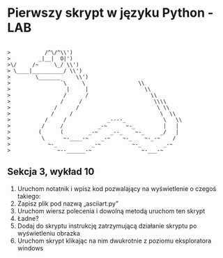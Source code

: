 # Pierwszy skrypt w języku Python - LAB
<code> 
>           /^\/^\\')
>         _|__|  O|')
>\/     /~     \_/ \\')
> \____|__________/ \\')
>        \_______     \\')
>                `\     \                 \\
>                  |     |                  \\
>                 /      /                    \\
>                /     /                       \\\\
>              /      /                         \ \\
>             /     /                            \  \\
>           /     /             _----_            \   \\
>          /     /           _-~      ~-_         |   |
>         (      (        _-~    _--_    ~-_     _/   |
>          \      ~-____-~    _-~    ~-_    ~-_-~    /
>            ~-_           _-~          ~-_       _-~
>               ~--______-~                ~-___-~
</code>

## Sekcja 3, wykład 10
1. Uruchom notatnik i wpisz kod pozwalający na wyświetlenie o czegoś takiego:
2. Zapisz plik pod nazwą „asciiart.py”
3. Uruchom wiersz polecenia i dowolną metodą uruchom ten skrypt
4. Ładne?
5. Dodaj do skryptu instrukcję zatrzymującą działanie skryptu po wyświetleniu obrazka
6. Uruchom skrypt klikając na nim dwukrotnie z poziomu eksploratora windows